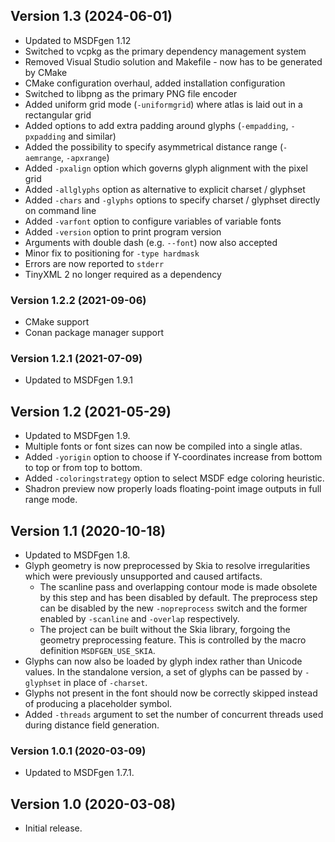 
## Version 1.3 (2024-06-01)

- Updated to MSDFgen 1.12
- Switched to vcpkg as the primary dependency management system
- Removed Visual Studio solution and Makefile - now has to be generated by CMake
- CMake configuration overhaul, added installation configuration
- Switched to libpng as the primary PNG file encoder
- Added uniform grid mode (`-uniformgrid`) where atlas is laid out in a rectangular grid
- Added options to add extra padding around glyphs (`-empadding`, `-pxpadding` and similar)
- Added the possibility to specify asymmetrical distance range (`-aemrange`, `-apxrange`)
- Added `-pxalign` option which governs glyph alignment with the pixel grid
- Added `-allglyphs` option as alternative to explicit charset / glyphset
- Added `-chars` and `-glyphs` options to specify charset / glyphset directly on command line
- Added `-varfont` option to configure variables of variable fonts
- Added `-version` option to print program version
- Arguments with double dash (e.g. `--font`) now also accepted
- Minor fix to positioning for `-type hardmask`
- Errors are now reported to `stderr`
- TinyXML 2 no longer required as a dependency

### Version 1.2.2 (2021-09-06)

- CMake support
- Conan package manager support

### Version 1.2.1 (2021-07-09)

- Updated to MSDFgen 1.9.1

## Version 1.2 (2021-05-29)

- Updated to MSDFgen 1.9.
- Multiple fonts or font sizes can now be compiled into a single atlas.
- Added `-yorigin` option to choose if Y-coordinates increase from bottom to top or from top to bottom.
- Added `-coloringstrategy` option to select MSDF edge coloring heuristic.
- Shadron preview now properly loads floating-point image outputs in full range mode.

## Version 1.1 (2020-10-18)

- Updated to MSDFgen 1.8.
- Glyph geometry is now preprocessed by Skia to resolve irregularities which were previously unsupported and caused artifacts.
    - The scanline pass and overlapping contour mode is made obsolete by this step and has been disabled by default. The preprocess step can be disabled by the new `-nopreprocess` switch and the former enabled by `-scanline` and `-overlap` respectively.
    - The project can be built without the Skia library, forgoing the geometry preprocessing feature. This is controlled by the macro definition `MSDFGEN_USE_SKIA`.
- Glyphs can now also be loaded by glyph index rather than Unicode values. In the standalone version, a set of glyphs can be passed by `-glyphset` in place of `-charset`.
- Glyphs not present in the font should now be correctly skipped instead of producing a placeholder symbol.
- Added `-threads` argument to set the number of concurrent threads used during distance field generation.

### Version 1.0.1 (2020-03-09)

- Updated to MSDFgen 1.7.1.

## Version 1.0 (2020-03-08)

- Initial release.
